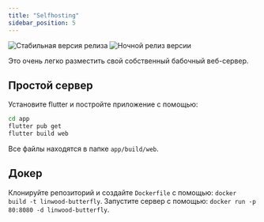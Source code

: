 ```yaml
---
title: "Selfhosting"
sidebar_position: 5
---
```


![Стабильная версия релиза](https://img.shields.io/badge/dynamic/yaml?color=c4840d&label=Stable&query=%24.version&url=https%3A%2F%2Fraw.githubusercontent.com%2FLinwoodDev%2Fbutterfly%2Fstable%2Fapp%2Fpubspec.yaml&style=for-the-badge) ![Ночной релиз версии](https://img.shields.io/badge/dynamic/yaml?color=f7d28c&label=Nightly&query=%24.version&url=https%3A%2F%2Fraw.githubusercontent.com%2FLinwoodDev%2Fbutterfly%2Fnightly%2Fapp%2Fpubspec.yaml&style=for-the-badge)

Это очень легко разместить свой собственный бабочный веб-сервер.

## Простой сервер

Установите flutter и постройте приложение с помощью:

```bash
cd app
flutter pub get
flutter build web
```

Все файлы находятся в папке `app/build/web`.

## Докер

Клонируйте репозиторий и создайте `Dockerfile` с помощью: `docker build -t linwood-butterfly`. Запустите сервер с помощью: `docker run -p 80:8080 -d linwood-butterfly`.

